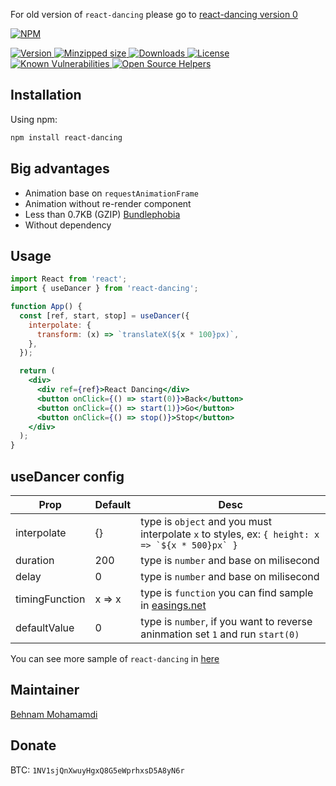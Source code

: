 For old version of `react-dancing` please go to [react-dancing version 0](https://github.com/behnammodi/react-dancing/tree/version-0)

[![NPM](https://nodei.co/npm/react-dancing.png)](https://nodei.co/npm/react-dancing/)

<a href="https://www.npmjs.com/package/react-dancing">
  <img src="https://img.shields.io/npm/v/react-dancing.svg" alt="Version">
</a>

<a href="https://bundlephobia.com/result?p=react-dancing">
<img src="https://badgen.net/bundlephobia/minzip/react-dancing" alt="Minzipped size">
</a>

<a href="https://www.npmjs.com/package/react-dancing">
  <img src="https://badgen.net/npm/dt/react-dancing" alt="Downloads">
</a>

<a href="https://www.npmjs.com/package/react-dancing">
  <img src="https://img.shields.io/npm/l/react-dancing.svg" alt="License">
</a>

<a href="https://snyk.io/test/npm/react-dancing">
  <img src="https://snyk.io/test/npm/react-dancing/badge.svg?style=flat-square" alt="Known Vulnerabilities">
</a>

<a href="https://www.codetriage.com/behnammodi/react-dancing">
  <img src="https://www.codetriage.com/behnammodi/react-dancing/badges/users.svg" alt="Open Source Helpers"> 
</a>

## Installation

Using npm:

```bash
npm install react-dancing
```

## Big advantages

- Animation base on `requestAnimationFrame`
- Animation without re-render component
- Less than 0.7KB (GZIP) [Bundlephobia](https://bundlephobia.com/result?p=react-dancing)
- Without dependency

## Usage

```jsx
import React from 'react';
import { useDancer } from 'react-dancing';

function App() {
  const [ref, start, stop] = useDancer({
    interpolate: {
      transform: (x) => `translateX(${x * 100}px)`,
    },
  });

  return (
    <div>
      <div ref={ref}>React Dancing</div>
      <button onClick={() => start(0)}>Back</button>
      <button onClick={() => start(1)}>Go</button>
      <button onClick={() => stop()}>Stop</button>
    </div>
  );
}
```

## useDancer config

| Prop           | Default | Desc                                                                                               |
| -------------- | ------- | -------------------------------------------------------------------------------------------------- |
| interpolate    | {}      | type is `object` and you must interpolate `x` to styles, ex: `` { height: x => `${x * 500}px` } `` |
| duration       | 200     | type is `number` and base on milisecond                                                            |
| delay          | 0       | type is `number` and base on milisecond                                                            |
| timingFunction | x => x  | type is `function` you can find sample in [easings.net](https://easings.net/)                      |
| defaultValue   | 0       | type is `number`, if you want to reverse aninmation set `1` and run `start(0)`                     |

You can see more sample of `react-dancing` in [here](https://codesandbox.io/s/react-dancing-version-1-8cdli)

## Maintainer

[Behnam Mohamamdi](https://github.com/behnammodi)

## Donate

BTC: `1NV1sjQnXwuyHgxQ8G5eWprhxsD5A8yN6r`
